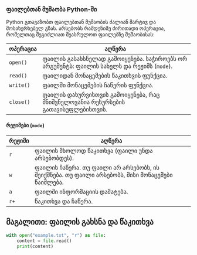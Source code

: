 ### **ფაილებთან მუშაობა Python-ში**

Python გთავაზობთ ფაილებთან მუშაობის ძალიან მარტივ და მოსახერხებელ გზას. არსებობს რამდენიმე ძირითადი ოპერაცია, რომელთაც შეგიძლიათ შეასრულოთ ფაილებზე მუშაობისას:

| **ოპერაცია** | **აღწერა**                                                                                |
| ------------ | ----------------------------------------------------------------------------------------- |
| `open()`     | ფაილის გასახსნელად გამოიყენება. საჭიროებს ორ არგუმენტს: ფაილის სახელს და რეჟიმს (`mode`). |
| `read()`     | ფაილიდან მონაცემების წაკითხვის ფუნქცია.                                                   |
| `write()`    | ფაილში მონაცემების ჩაწერის ფუნქცია.                                                       |
| `close()`    | ფაილის დახურვისთვის გამოიყენება, რაც მნიშვნელოვანია რესურსების გათავისუფლებისთვის.        |

#### **რეჟიმები (`mode`)**

| **რეჟიმი** | **აღწერა**                                                                                      |
| ---------- | ----------------------------------------------------------------------------------------------- |
| `r`        | ფაილის მხოლოდ წაკითხვა (ფაილი უნდა არსებობდეს).                                                 |
| `w`        | ფაილის ჩაწერა. თუ ფაილი არ არსებობს, ის შეიქმნება. თუ ფაილი არსებობს, მისი მონაცემები წაიშლება. |
| `a`        | ფაილში ინფორმაციის დამატება.                                                                    |
| `r+`       | წაკითხვა და ჩაწერა.                                                                             |

## **მაგალითი: ფაილის გახსნა და წაკითხვა**

```python
with open("example.txt", "r") as file:
    content = file.read()
    print(content)
```
